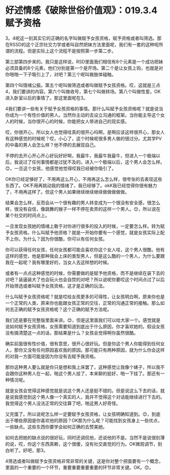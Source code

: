 # 好述情感《破除世俗价值观》：019.3.4赋予资格

3。4呢这一刻其实它的正确的名字叫做赋予女孩资格，赋予资格或者叫筛选。那在RSSD的这个正宗社交力学或者叫自然把妹方法里面呢，我们有一套的这种呃所谓的流程。但是实际上这个流程不是按照第一步第二步。

第三部第四步来的。我只是这样说，RSD里面我们相信有8个元素是一个成功把妹必须具备的8个元素，他们分别是第一个是开场。第二个是让女孩上钩，也就是对你啪啪一下子吸引上了，对吧？第三个呢叫做肢体碰触。

第四个叫情绪公振。第五个呢叫做筛选或者叫做赋予女孩资格。哎，这就是三点4，我们要讲的内容。第六个叫做收号，第七个叫做转场。第八个叫做性爱。OK进入卧室以后的事情了。那这里面呢在3。

4我们要讲一些有关于赋予女孩资格的事情。那什么叫赋予女孩资格呢？就是说当你成为一个有性价值的男人。当然你主动的去设立沟通的框架。当你能主导这个女人的时候，当你很开心的时候，你能把女人带进自己的现实感。

哎，你很开心，所以女人也觉得哇真的很开心吗啊，是啊应该这样很开心，那女人有这种感觉的时候呢？哎，小心了，这个时候呢很多男人做的很过分。尤其学PV的中毒的男人会怎么样？他不停的去展现自己。

不停的去开心开心开心好玩好好啊，我最牛，我最牛我最牛，但进入一个极端以后，我说过了任何事情都是过犹不及的。进入一个极端以后，这个男人会怎么样。😊，一旦这个女孩，他感觉他觉得哎我已经被你吸引了。

OK你已经足够好了，不用再这么开心，不用再这么怎么样，很夸张的去表现这些东西了。OK不用再挑动我的情绪了，我已经够了。okK我已经觉得你很有魅力了，不用再这样了。但这个男人如果继续继续继续做做做做做。

结果会怎么样，反而会从一个很有趣的男人转变成为一个很没有安全感，很怎么样，很没有自信，像跳舞的猴子一样不停在卖弄的这样一个男人。😊，所以说在某个社交的时间点上。

一旦发现女孩她的情绪上敢于对你进行很多的投入的时候，一定要怎么样。转为赋予女孩资格。什么叫赋予他资格？就是一开始你要有一个感觉，就是女孩实际上配不上你。为什么？因为你很酷，你可以有任何女孩。

你可以获得任何女孩，任何女孩都可能会喜欢你这个女人哇，这个男人很酷，他有这样的感觉，他是那种我会上床的类型男人，但是这么酷的一个男人，为什么要跟我在一起呢？我有哪里好的，当女人去这样想的时候。

或者有一点点这种感觉的时候，你需要做的是赋予他资格，而不是继续在装下去的对吧？装逼装大了也会玩火也会自焚的对吧？所以说呢你要哎这个时间点过了以后开始筛选或者叫赋予女孩资格，这才是正确的玩法。

什么叫赋予女孩资格呢？就是哎给女孩更多的可得性，让女孩明白啊，原来你也是一个正常的人类，原来你也能跟女孩正常的交往，正常的沟通正常的接触。那么如何去正确的赋予女孩资格呢？这个正确的赋予方法呢。

我们还是要在完整版里面来讲。😊，但是这里面我们可以给大家一个。感觉就是说如何赋予女孩资格，女孩需要知道到底出于什么原因，你才喜欢她的。假设女孩没有搞清楚这一点的话，那结果是什么？女孩会觉得啊你虽然很酷。

确实前面很有性价值，很有意思，很开心很好玩。但是你这个男人你能得到任何女人，那你又没有任何原因喜欢我的原因。那可能只有两种原因，就为什么你会这样的对我一方面可能是因为你没有去赋予我资格。

那你这种男人要么就是你只是想和我上床罢了，这种感觉让我像个婊子，所以我不会跟你这种男人在一起，啪这个男人挂了，本来聊的挺好，啪一下挂了。那还有一种情况呢。

就是女孩会觉得这种感觉就是说这个男人还是挺不错的。但是说这么下去的话，就是说我感觉到这个男人像一个真实的人，我并不觉得这个对话能继续进行下去的。我觉得这个男人没法正常的交往算了吧，啪这男人好奇怪。

又完蛋了。所以说呢怎么样一定要赋予女孩资格，让女孩明确知道到。😊，到底出于哪些原因是你喜欢他的原因？OK那为什么呢？可能找到女孩身上一些优点，一些缺点。这些东西你要学会如何正确的去赞美她。

如何去把她的缺点说的很好玩，同时还调侃他，还说他的不是。当然不是说很刻薄的说，哎，你这个东西真赖，这个很傻，没有社交直觉的行为。OK微观调节，别白听了。好吧，那3。

4筛选或者叫做赋予女孩资格非常非常的关键，这是你对整个把面要有一个概念，里面的一个重要的一个环节，重要重要重要重要的环节非常关键。OK。😊。

